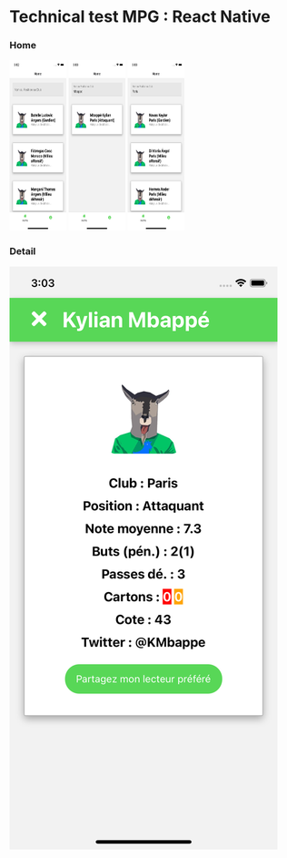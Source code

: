 # Technical test MPG : React Native

### Home

<img style="width: 100px; height: 300px" src="./assets/1.png" href="home">
<img style="width: 100px; height: 300px" src="./assets/2.png" href="home">
<img style="width: 100px; height: 300px" src="./assets/3.png" href="home">

### Detail

<img src="./assets/4.png" href="detail">
